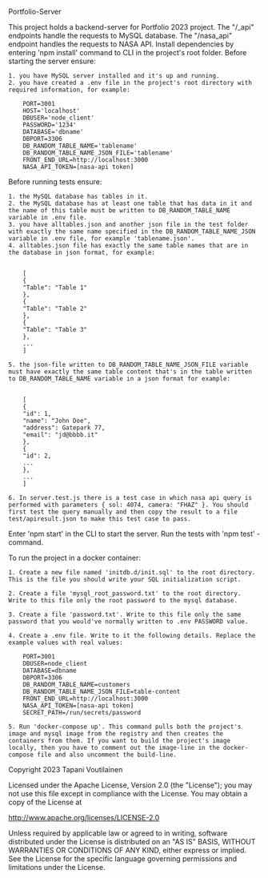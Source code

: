 Portfolio-Server

This project holds a backend-server for Portfolio 2023 project. The "/\_api" endpoints handle the requests to MySQL database. The "/nasa_api" endpoint handles the requests to NASA API. Install dependencies by entering 'npm install' command to CLI in the project's root folder. Before starting the server ensure:

    1. you have MySQL server installed and it's up and running.
    2. you have created a .env file in the project's root directory with required information, for example:

        PORT=3001
        HOST='localhost'
        DBUSER='node_client'
        PASSWORD='1234'
        DATABASE='dbname'
        DBPORT=3306
        DB_RANDOM_TABLE_NAME='tablename'
        DB_RANDOM_TABLE_NAME_JSON_FILE='tablename'
    	FRONT_END_URL=http://localhost:3000
        NASA_API_TOKEN=[nasa-api token]

Before running tests ensure:

    1. the MySQL database has tables in it.
    2. the MySQL database has at least one table that has data in it and the name of this table must be written to DB_RANDOM_TABLE_NAME variable in .env file.
    3. you have alltables.json and another json file in the test folder with exactly the same name specified in the DB_RANDOM_TABLE_NAME_JSON variable in .env file, for example 'tablename.json'.
    4. alltables.json file has exactly the same table names that are in the database in json format, for example:


        [
        {
        "Table": "Table 1"
        },
        {
        "Table": "Table 2"
        },
        {
        "Table": "Table 3"
        },
        ...
        ]

    5. the json-file written to DB_RANDOM_TABLE_NAME_JSON_FILE variable must have exactly the same table content that's in the table written to DB_RANDOM_TABLE_NAME variable in a json format for example:


        [
        {
        "id": 1,
        "name": "John Doe",
        "address": Gatepark 77,
        "email": "jd@bbbb.it"
        },
        {
        "id": 2,
        ...
        },
        ...
        ]

    6. In server.test.js there is a test case in which nasa api query is performed with parameters { sol: 4074, camera: "FHAZ" }. You should first test the query manually and then copy the result to a file test/apiresult.json to make this test case to pass.

Enter 'npm start' in the CLI to start the server. Run the tests with 'npm test' -command.

To run the project in a docker container:

    1. Create a new file named 'initdb.d/init.sql' to the root directory. This is the file you should write your SQL initialization script.

    2. Create a file 'mysql_root_password.txt' to the root directory. Write to this file only the root password to the mysql database.

    3. Create a file 'password.txt'. Write to this file only the same password that you would've normally written to .env PASSWORD value.

    4. Create a .env file. Write to it the following details. Replace the example values with real values:

        PORT=3001
        DBUSER=node_client
        DATABASE=dbname
        DBPORT=3306
        DB_RANDOM_TABLE_NAME=customers
        DB_RANDOM_TABLE_NAME_JSON_FILE=table-content
        FRONT_END_URL=http://localhost:3000
        NASA_API_TOKEN=[nasa-api token]
        SECRET_PATH=/run/secrets/password

    5. Run 'docker-compose up'. This command pulls both the project's image and mysql image from the registry and then creates the containers from them. If you want to build the project's image locally, then you have to comment out the image-line in the docker-compose file and also uncomment the build-line.

Copyright 2023 Tapani Voutilainen

Licensed under the Apache License, Version 2.0 (the "License"); you may not use this file except in compliance with the License. You may obtain a copy of the License at

http://www.apache.org/licenses/LICENSE-2.0

Unless required by applicable law or agreed to in writing, software distributed under the License is distributed on an "AS IS" BASIS, WITHOUT WARRANTIES OR CONDITIONS OF ANY KIND, either express or implied. See the License for the specific language governing permissions and limitations under the License.

